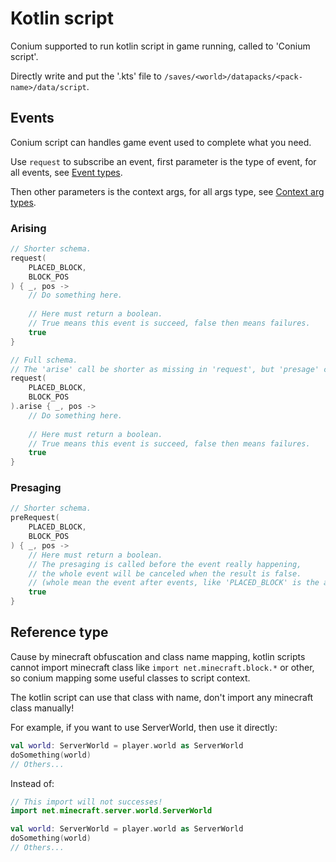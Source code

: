 # Kotlin script
Conium supported to run kotlin script in game running, called to 'Conium script'.

Directly write and put the '.kts' file to ```/saves/<world>/datapacks/<pack-name>/data/script```.

## Events
Conium script can handles game event used to complete what you need.

Use ```request``` to subscribe an event, first parameter is the type of event, for all events, see [Event types](/document/script/kotlin/event/README.md#event-types). 

Then other parameters is the context args, for all args type, see [Context arg types](/document/script/kotlin/event/README.md#context-args).

### Arising
``` kts
// Shorter schema.
request(
    PLACED_BLOCK,
    BLOCK_POS
) { _, pos ->
    // Do something here.
    
    // Here must return a boolean.
    // True means this event is succeed, false then means failures.  
    true
}

// Full schema.
// The 'arise' call be shorter as missing in 'request', but 'presage' cannot.
request(
    PLACED_BLOCK,
    BLOCK_POS
).arise { _, pos ->
    // Do something here.
    
    // Here must return a boolean.
    // True means this event is succeed, false then means failures.  
    true
}
```

### Presaging

``` kts
// Shorter schema.
preRequest(
    PLACED_BLOCK,
    BLOCK_POS
) { _, pos ->
    // Here must return a boolean.
    // The presaging is called before the event really happening,
    // the whole event will be canceled when the result is false.
    // (whole mean the event after events, like 'PLACED_BLOCK' is the after event of 'PLACE_BLOCK')
    true
}
```

## Reference type
Cause by minecraft obfuscation and class name mapping, kotlin scripts cannot import minecraft class like ```import net.minecraft.block.*``` or other, so conium mapping some useful classes to script context.

The kotlin script can use that class with name, don't import any minecraft class manually!  

For example, if you want to use ServerWorld, then use it directly:
```kts
val world: ServerWorld = player.world as ServerWorld
doSomething(world)
// Others...
```

Instead of:
```kts
// This import will not successes!
import net.minecraft.server.world.ServerWorld

val world: ServerWorld = player.world as ServerWorld
doSomething(world)
// Others...
```
